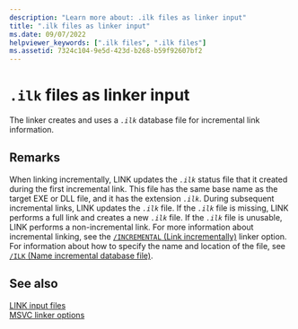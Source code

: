 ```yaml
---
description: "Learn more about: .ilk files as linker input"
title: ".ilk files as linker input"
ms.date: 09/07/2022
helpviewer_keywords: [".ilk files", ".ilk files"]
ms.assetid: 7324c104-9e5d-423d-b268-b59f92607bf2
---
```

# `.ilk` files as linker input

The linker creates and uses a *`.ilk`* database file for incremental link information.

## Remarks

When linking incrementally, LINK updates the *`.ilk`* status file that it created during the first incremental link. This file has the same base name as the target EXE or DLL file, and it has the extension *`.ilk`*. During subsequent incremental links, LINK updates the *`.ilk`* file. If the *`.ilk`* file is missing, LINK performs a full link and creates a new *`.ilk`* file. If the *`.ilk`* file is unusable, LINK performs a non-incremental link. For more information about incremental linking, see the [`/INCREMENTAL` (Link incrementally)](incremental-link-incrementally.md) linker option. For information about how to specify the name and location of the file, see [`/ILK` (Name incremental database file)](./ilk-name-incremental-database-file.md).

## See also

[LINK input files](link-input-files.md)\
[MSVC linker options](linker-options.md)
